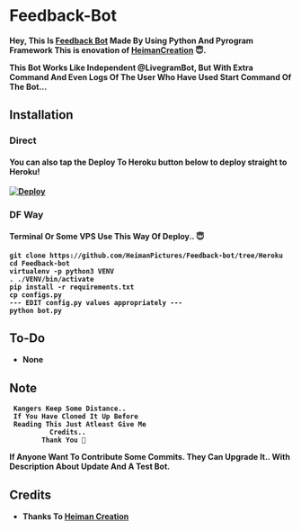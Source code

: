 # Feedback-Bot  

  <b>Hey, This Is [Feedback Bot](https://telegram.dog/HeimanSupportsBot/) Made By Using Python And Pyrogram Framework
 This is enovation of [HeimanCreation](https://github.com/HeimanPictures/HeimanPictures/) 😇.

  This Bot Works Like Independent @LivegramBot, But With Extra Command And Even Logs Of The User Who Have Used Start Command Of The Bot... 

## Installation

### Direct

#### You can also tap the Deploy To Heroku button below to deploy straight to Heroku!

[![Deploy](https://www.herokucdn.com/deploy/button.svg)](https://heroku.com/deploy?template=https://github.com/HeimanPictures/Feedback-Bot/tree/Heroku/)

### DF Way

#### Terminal Or Some VPS Use This Way Of Deploy.. 😇
```
git clone https://github.com/HeimanPictures/Feedback-bot/tree/Heroku
cd Feedback-bot
virtualenv -p python3 VENV
. ./VENV/bin/activate
pip install -r requirements.txt
cp configs.py
--- EDIT config.py values appropriately ---
python bot.py
```

## To-Do

- None
  
## Note
     Kangers Keep Some Distance.. 
     If You Have Cloned It Up Before 
     Reading This Just Atleast Give Me 
              Credits..
            Thank You 🥰


<b>If Anyone Want To Contribute Some Commits. They Can Upgrade It.. With Description About Update And A Test Bot.</b>

## Credits

- Thanks To <b>[Heiman Creation](https://telegram.dog/HeimanCreation/)</b> 
